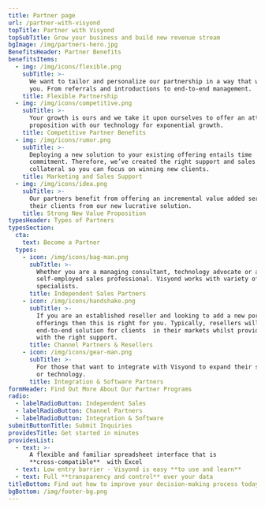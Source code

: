 ```yaml
---
title: Partner page
url: /partner-with-visyond
topTitle: Partner with Visyond
topSubTitle: Grow your business and build new revenue stream
bgImage: /img/partners-hero.jpg
BenefitsHeader: Partner Benefits
benefitsItems:
  - img: /img/icons/flexible.png
    subTitle: >-
      We want to tailor and personalize our partnership in a way that works for
      you. From referrals and introductions to end-to-end management.
    title: Flexible Partnership
  - img: /img/icons/competitive.png
    subTitle: >-
      Your growth is ours and we take it upon ourselves to offer an attractive
      proposition with our technology for exponential growth.
    title: Competitive Partner Benefits
  - img: /img/icons/rumor.png
    subTitle: >-
      Deploying a new solution to your existing offering entails time
      commitment. Therefore, we’ve created the right support and sales
      collateral so you can focus on winning new clients.
    title: Marketing and Sales Support
  - img: /img/icons/idea.png
    subTitle: >-
      Our partners benefit from offering an incremental value added service to
      their clients from our new lucrative solution.
    title: Strong New Value Proposition
typesHeader: Types of Partners
typesSection:
  cta:
    text: Become a Partner
  types:
    - icon: /img/icons/bag-man.png
      subTitle: >-
        Whether you are a managing consultant, technology advocate or a
        self-employed sales professional. Visyond works with variety of
        specialists.
      title: Independent Sales Partners
    - icon: /img/icons/handshake.png
      subTitle: >-
        If you are an established reseller and looking to add a new portfolio of
        offerings then this is right for you. Typically, resellers will offer
        end-to-end solution for clients  in their markets whilst providing your
        with the right support.
      title: Channel Partners & Resellers
    - icon: /img/icons/gear-man.png
      subTitle: >-
        For those that want to integrate with Visyond to expand their solution
        or technology.
      title: Integration & Software Partners
formHeader: Find Out More About Our Partner Programs
radio:
  - labelRadioButton: Independent Sales
  - labelRadioButton: Channel Partners
  - labelRadioButton: Integration & Software
submitButtonTitle: Submit Inquiries
providesTitle: Get started in minutes
providesList:
  - text: >-
      A flexible and familiar spreadsheet interface that is
      **cross-compatible**  with Excel
  - text: Low entry barrier - Visyond is easy **to use and learn**
  - text: Full **transparency and control** over your data
titleBottom: Find out how to improve your decision-making process today
bgBottom: /img/footer-bg.png
---
```


